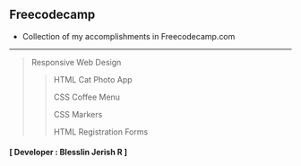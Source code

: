 ## Freecodecamp
- Collection of my accomplishments in Freecodecamp.com
---
> Responsive Web Design
>>HTML Cat Photo App
>>
>>CSS Coffee Menu
>>
>>CSS Markers
>>
>> HTML Registration Forms
>>
<!-- >> Certification Project : Survey Form -->

#### [ Developer : Blesslin Jerish R ]
